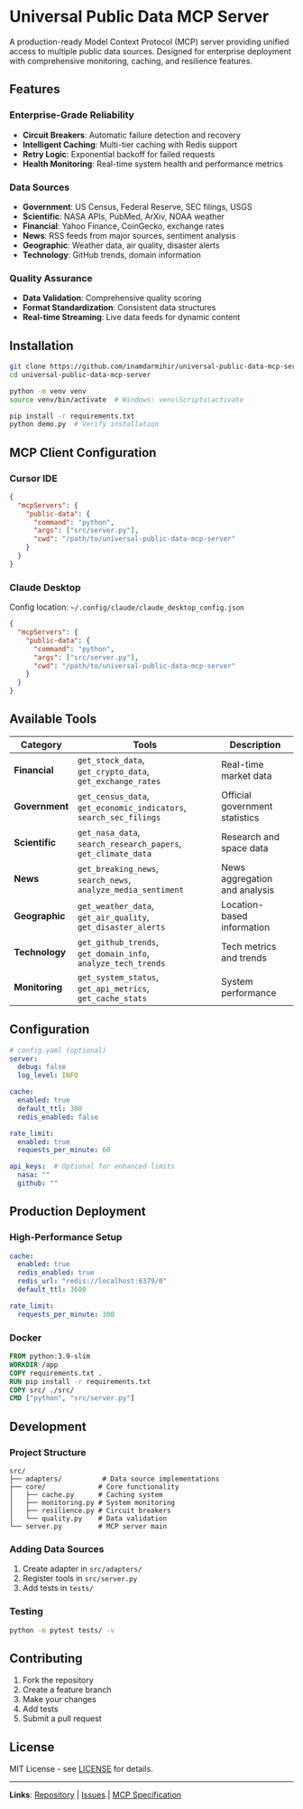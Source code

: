 # Universal Public Data MCP Server

A production-ready Model Context Protocol (MCP) server providing unified access to multiple public data sources. Designed for enterprise deployment with comprehensive monitoring, caching, and resilience features.

## Features

### Enterprise-Grade Reliability
- **Circuit Breakers**: Automatic failure detection and recovery
- **Intelligent Caching**: Multi-tier caching with Redis support
- **Retry Logic**: Exponential backoff for failed requests
- **Health Monitoring**: Real-time system health and performance metrics

### Data Sources
- **Government**: US Census, Federal Reserve, SEC filings, USGS
- **Scientific**: NASA APIs, PubMed, ArXiv, NOAA weather
- **Financial**: Yahoo Finance, CoinGecko, exchange rates  
- **News**: RSS feeds from major sources, sentiment analysis
- **Geographic**: Weather data, air quality, disaster alerts
- **Technology**: GitHub trends, domain information

### Quality Assurance
- **Data Validation**: Comprehensive quality scoring
- **Format Standardization**: Consistent data structures
- **Real-time Streaming**: Live data feeds for dynamic content

## Installation

```bash
git clone https://github.com/inamdarmihir/universal-public-data-mcp-server.git
cd universal-public-data-mcp-server

python -m venv venv
source venv/bin/activate  # Windows: venv\Scripts\activate

pip install -r requirements.txt
python demo.py  # Verify installation
```

## MCP Client Configuration

### Cursor IDE
```json
{
  "mcpServers": {
    "public-data": {
      "command": "python",
      "args": ["src/server.py"],
      "cwd": "/path/to/universal-public-data-mcp-server"
    }
  }
}
```

### Claude Desktop
Config location: `~/.config/claude/claude_desktop_config.json`
```json
{
  "mcpServers": {
    "public-data": {
      "command": "python",
      "args": ["src/server.py"], 
      "cwd": "/path/to/universal-public-data-mcp-server"
    }
  }
}
```

## Available Tools

| Category | Tools | Description |
|----------|-------|-------------|
| **Financial** | `get_stock_data`, `get_crypto_data`, `get_exchange_rates` | Real-time market data |
| **Government** | `get_census_data`, `get_economic_indicators`, `search_sec_filings` | Official government statistics |
| **Scientific** | `get_nasa_data`, `search_research_papers`, `get_climate_data` | Research and space data |
| **News** | `get_breaking_news`, `search_news`, `analyze_media_sentiment` | News aggregation and analysis |
| **Geographic** | `get_weather_data`, `get_air_quality`, `get_disaster_alerts` | Location-based information |
| **Technology** | `get_github_trends`, `get_domain_info`, `analyze_tech_trends` | Tech metrics and trends |
| **Monitoring** | `get_system_status`, `get_api_metrics`, `get_cache_stats` | System performance |

## Configuration

```yaml
# config.yaml (optional)
server:
  debug: false
  log_level: INFO

cache:
  enabled: true
  default_ttl: 300
  redis_enabled: false

rate_limit:
  enabled: true
  requests_per_minute: 60

api_keys:  # Optional for enhanced limits
  nasa: ""
  github: ""
```

## Production Deployment

### High-Performance Setup
```yaml
cache:
  enabled: true
  redis_enabled: true
  redis_url: "redis://localhost:6379/0"
  default_ttl: 3600

rate_limit:
  requests_per_minute: 300
```

### Docker
```dockerfile
FROM python:3.9-slim
WORKDIR /app
COPY requirements.txt .
RUN pip install -r requirements.txt
COPY src/ ./src/
CMD ["python", "src/server.py"]
```

## Development

### Project Structure
```
src/
├── adapters/          # Data source implementations
├── core/             # Core functionality
│   ├── cache.py      # Caching system
│   ├── monitoring.py # System monitoring  
│   ├── resilience.py # Circuit breakers
│   └── quality.py    # Data validation
└── server.py         # MCP server main
```

### Adding Data Sources
1. Create adapter in `src/adapters/`
2. Register tools in `src/server.py`
3. Add tests in `tests/`

### Testing
```bash
python -m pytest tests/ -v
```

## Contributing

1. Fork the repository
2. Create a feature branch
3. Make your changes
4. Add tests
5. Submit a pull request

## License

MIT License - see [LICENSE](LICENSE) for details.

---

**Links**: [Repository](https://github.com/inamdarmihir/universal-public-data-mcp-server) | [Issues](https://github.com/inamdarmihir/universal-public-data-mcp-server/issues) | [MCP Specification](https://spec.modelcontextprotocol.io/) 